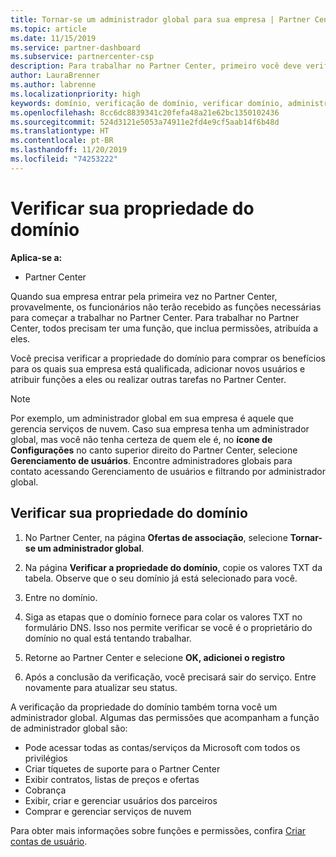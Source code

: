 ```yaml
---
title: Tornar-se um administrador global para sua empresa | Partner Center
ms.topic: article
ms.date: 11/15/2019
ms.service: partner-dashboard
ms.subservice: partnercenter-csp
description: Para trabalhar no Partner Center, primeiro você deve verificar a propriedade do seu domínio. Saiba como fazer isso e como se tornar um administrador global que pode adicionar usuários.
author: LauraBrenner
ms.author: labrenne
ms.localizationpriority: high
keywords: domínio, verificação de domínio, verificar domínio, administrador global, funções de usuário, permissões
ms.openlocfilehash: 8cc6dc8839341c20fefa48a21e62bc1350102436
ms.sourcegitcommit: 524d3121e5053a74911e2fd4e9cf5aab14f6b48d
ms.translationtype: HT
ms.contentlocale: pt-BR
ms.lasthandoff: 11/20/2019
ms.locfileid: "74253222"
---
```

# <a name="verify-your-domain-ownership"></a>Verificar sua propriedade do domínio

**Aplica-se a:**

- Partner Center

Quando sua empresa entrar pela primeira vez no Partner Center, provavelmente, os funcionários não terão recebido as funções necessárias para começar a trabalhar no Partner Center. Para trabalhar no Partner Center, todos precisam ter uma função, que inclua permissões, atribuída a eles.  

Você precisa verificar a propriedade do domínio para comprar os benefícios para os quais sua empresa está qualificada, adicionar novos usuários e atribuir funções a eles ou realizar outras tarefas no Partner Center. 

>[!Note]
>Por exemplo, um administrador global em sua empresa é aquele que gerencia serviços de nuvem. Caso sua empresa tenha um administrador global, mas você não tenha certeza de quem ele é, no **ícone de Configurações** no canto superior direito do Partner Center, selecione **Gerenciamento de usuários**. Encontre administradores globais para contato acessando Gerenciamento de usuários e filtrando por administrador global.

## <a name="verify-your-domain-ownership"></a>Verificar sua propriedade do domínio

1. No Partner Center, na página **Ofertas de associação**, selecione **Tornar-se um administrador global**. 

2. Na página **Verificar a propriedade do domínio**, copie os valores TXT da tabela. Observe que o seu domínio já está selecionado para você.

3. Entre no domínio. 

4. Siga as etapas que o domínio fornece para colar os valores TXT no formulário DNS.  Isso nos permite verificar se você é o proprietário do domínio no qual está tentando trabalhar.

5. Retorne ao Partner Center e selecione **OK, adicionei o registro**

6. Após a conclusão da verificação, você precisará sair do serviço. Entre novamente para atualizar seu status. 

A verificação da propriedade do domínio também torna você um administrador global. Algumas das permissões que acompanham a função de administrador global são:

- Pode acessar todas as contas/serviços da Microsoft com todos os privilégios 
- Criar tíquetes de suporte para o Partner Center
- Exibir contratos, listas de preços e ofertas
- Cobrança
- Exibir, criar e gerenciar usuários dos parceiros
- Comprar e gerenciar serviços de nuvem

Para obter mais informações sobre funções e permissões, confira [Criar contas de usuário](create-user-accounts-and-set-permissions.md). 